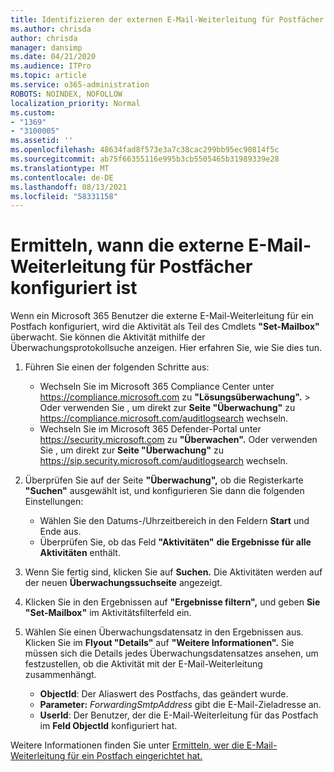 ```yaml
---
title: Identifizieren der externen E-Mail-Weiterleitung für Postfächer in Überwachungsprotokollen
ms.author: chrisda
author: chrisda
manager: dansimp
ms.date: 04/21/2020
ms.audience: ITPro
ms.topic: article
ms.service: o365-administration
ROBOTS: NOINDEX, NOFOLLOW
localization_priority: Normal
ms.custom:
- "1369"
- "3100005"
ms.assetid: ''
ms.openlocfilehash: 48634fad8f573e3a7c38cac299bb95ec90814f5c
ms.sourcegitcommit: ab75f66355116e995b3cb5505465b31989339e28
ms.translationtype: MT
ms.contentlocale: de-DE
ms.lasthandoff: 08/13/2021
ms.locfileid: "58331158"
---
```

# <a name="identify-when-external-email-forwarding-is-configured-on-mailboxes"></a>Ermitteln, wann die externe E-Mail-Weiterleitung für Postfächer konfiguriert ist

Wenn ein Microsoft 365 Benutzer die externe E-Mail-Weiterleitung für ein Postfach konfiguriert, wird die Aktivität als Teil des Cmdlets **"Set-Mailbox"** überwacht. Sie können die Aktivität mithilfe der Überwachungsprotokollsuche anzeigen. Hier erfahren Sie, wie Sie dies tun.

1. Führen Sie einen der folgenden Schritte aus:
   - Wechseln Sie im Microsoft 365 Compliance Center unter <https://compliance.microsoft.com> zu **"Lösungsüberwachung".** \>  Oder verwenden Sie , um direkt zur **Seite "Überwachung"** zu <https://compliance.microsoft.com/auditlogsearch> wechseln.
   - Wechseln Sie im Microsoft 365 Defender-Portal unter <https://security.microsoft.com> zu **"Überwachen".** Oder verwenden Sie , um direkt zur **Seite "Überwachung"** zu <https://sip.security.microsoft.com/auditlogsearch> wechseln.

2. Überprüfen Sie auf der Seite **"Überwachung",** ob die Registerkarte **"Suchen"** ausgewählt ist, und konfigurieren Sie dann die folgenden Einstellungen:
   - Wählen Sie den Datums-/Uhrzeitbereich in den Feldern **Start** und Ende aus. 
   - Überprüfen Sie, ob das Feld **"Aktivitäten"** **die Ergebnisse für alle Aktivitäten** enthält.

3. Wenn Sie fertig sind, klicken Sie auf **Suchen.** Die Aktivitäten werden auf der neuen **Überwachungssuchseite** angezeigt.

4. Klicken Sie in den Ergebnissen auf **"Ergebnisse filtern",** und geben **Sie "Set-Mailbox"** im Aktivitätsfilterfeld ein.

5. Wählen Sie einen Überwachungsdatensatz in den Ergebnissen aus. Klicken Sie im **Flyout "Details"** auf **"Weitere Informationen".** Sie müssen sich die Details jedes Überwachungsdatensatzes ansehen, um festzustellen, ob die Aktivität mit der E-Mail-Weiterleitung zusammenhängt.

   - **ObjectId**: Der Aliaswert des Postfachs, das geändert wurde.
   - **Parameter:** _ForwardingSmtpAddress_ gibt die E-Mail-Zieladresse an.
   - **UserId**: Der Benutzer, der die E-Mail-Weiterleitung für das Postfach im **Feld ObjectId** konfiguriert hat.

Weitere Informationen finden Sie unter [Ermitteln, wer die E-Mail-Weiterleitung für ein Postfach eingerichtet hat.](https://docs.microsoft.com/microsoft-365/compliance/auditing-troubleshooting-scenarios#determine-who-set-up-email-forwarding-for-a-mailbox)
